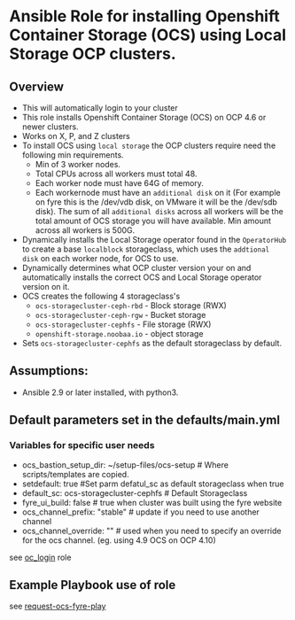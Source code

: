 # Ansible Role for installing Openshift Container Storage (OCS) using Local Storage OCP clusters.

## Overview

- This will automatically login to your cluster
- This role installs Openshift Container Storage (OCS) on OCP 4.6 or newer clusters.
- Works on X, P, and Z clusters
- To install OCS using `local storage` the OCP clusters require need the following min requirements.
  - Min of 3 worker nodes.
  - Total CPUs across all workers must total 48.
  - Each worker node must have 64G of memory.
  - Each workernode must have an `additional disk` on it (For example on fyre this is the /dev/vdb disk, on VMware it will be the /dev/sdb disk). The sum of all `additional disks` across all workers will be the total amount of OCS storage you will have available. Min amount across all workers is 500G.
- Dynamically installs the Local Storage operator found in the `OperatorHub` to create a base `localblock` storageclass, which uses the  `addtional disk` on each worker node, for OCS to use.
- Dynamically determines what OCP cluster version your on and automatically installs the correct OCS and Local Storage operator version on it.
- OCS creates the following 4 storageclass's
  - `ocs-storagecluster-ceph-rbd` - Block storage (RWX)
  - `ocs-storagecluster-ceph-rgw` - Bucket storage
  - `ocs-storagecluster-cephfs` - File storage (RWX)
  - `openshift-storage.noobaa.io` - object storage
- Sets `ocs-storagecluster-cephfs` as the default storageclass by default.

## Assumptions:

- Ansible 2.9 or later installed, with python3.

## Default parameters set in the defaults/main.yml

### Variables for specific user needs

- ocs_bastion_setup_dir: ~/setup-files/ocs-setup # Where scripts/templates are copied.
- setdefault: true  #Set parm defatul_sc as default storageclass when true
- default_sc: ocs-storagecluster-cephfs # Default Storageclass
- fyre_ui_build: false # true when cluster was built using the fyre website
- ocs_channel_prefix: "stable" # update if you need to use another channel
- ocs_channel_override: "" # used when you need to specify an override for the ocs channel.  (eg. using 4.9 OCS on OCP 4.10)

see [oc_login](https://github.com/IBM/community-automation/tree/master/ansible/roles/ocp_login) role

## Example Playbook use of role

see [request-ocs-fyre-play](https://github.com/IBM/community-automation/tree/master/ansible/request-ocs-fyre-play)
